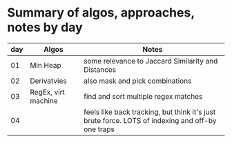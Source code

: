 # Summary of algos, approaches, notes by day

| day | Algos | Notes |
| --- | --- | --- |
| 01 | Min Heap | some relevance to Jaccard Similarity and Distances |
| 02 | Derivatvies | also mask and pick combinations |
| 03 | RegEx, virt machine | find and sort multiple regex matches |
| 04 | | feels like back tracking, but think it's just brute force. LOTS of indexing and off-by one traps |